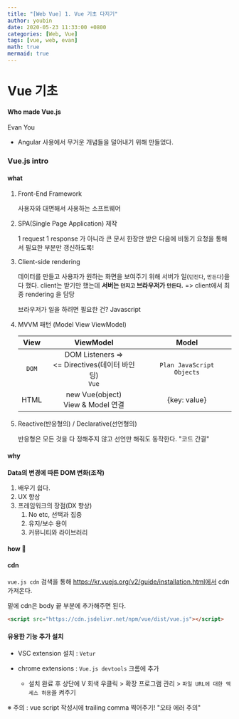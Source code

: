 ```yaml
---
title: "[Web Vue] 1. Vue 기초 다지기"
author: youbin
date: 2020-05-23 11:33:00 +0800
categories: [Web, Vue]
tags: [vue, web, evan]
math: true
mermaid: true
---
```


# Vue 기초

#### Who made Vue.js

Evan You

- Angular 사용에서 무거운 개념들을 덜어내기 위해 만들었다.

### Vue.js intro

#### what

1. Front-End Framework

   사용자와 대면해서 사용하는 소프트웨어

2. SPA(Single Page Application) 제작

   1 request 1 response 가 아니라 큰 문서 한장만 받은 다음에 비동기 요청을 통해서 필요한 부분만 갱신하도록!

3. Client-side rendering

   데이터를 만들고 사용자가 원하는 화면을 보여주기 위해 서버가 일(`던진다`, `만든다`)을 다 했다. client는 받기만 했는데 **서버는 `던지고` 브라우저가 `만든다`.** => client에서 최종 rendering 을 담당

   브라우저가 일을 하려면 필요한 건? Javascript

4. MVVM 패턴 (Model View ViewModel)

   | View  |                           ViewModel                           |           Model           |
   | :---: | :-----------------------------------------------------------: | :-----------------------: |
   | `DOM` | DOM Listeners =><br /><= Directives(데이터 바인딩)<br />`Vue` | `Plan JavaScript Objects` |
   | HTML  |            new Vue(object)<br />View & Model 연결             |       {key: value}        |

5. Reactive(반응형의) / Declarative(선언형의)

   반응형은 모든 것을 다 정해주지 않고 선언만 해줘도 동작한다. "코드 간결"

#### why

**Data의 변경에 따른 DOM 변화(조작)**

1. 배우기 쉽다.
2. UX 향상
3. 프레임워크의 장점(DX 향상)
   1. No etc, 선택과 집중
   2. 유지/보수 용이
   3. 커뮤니티와 라이브러리

#### how :green_heart:

#### cdn

`vue.js cdn` 검색을 통해 https://kr.vuejs.org/v2/guide/installation.html에서 cdn 가져온다.

밑에 cdn은 body 끝 부분에 추가해주면 된다.

```html
<script src="https://cdn.jsdelivr.net/npm/vue/dist/vue.js"></script>
```

#### 유용한 기능 추가 설치

- VSC extension 설치 : `Vetur`

- chrome extensions : `Vue.js devtools` 크롬에 추가
  - 설치 완료 후 상단에 V 회색 우클릭 > 확장 프로그램 관리 > `파일 URL에 대한 엑세스 허용`을 켜주기

※ 주의 : vue script 작성시에 trailing comma 찍어주기! "오타 에러 주의"
